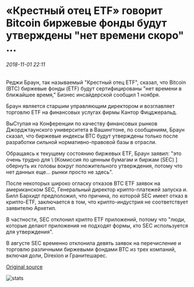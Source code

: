 # «Крестный отец ETF» говорит Bitcoin биржевые фонды будут утверждены "нет времени скоро" ...

###### 2018-11-01 22:11

Реджи Браун, так называемый "Крестный отец ETF", сказал, что Bitcoin (BTC) биржевые фонды (ETF) будут сертифицированы "нет времени в ближайшее время," Бизнес инсайдерской сообщил 1 ноября.

Браун является старшим управляющим директором и возглавляет торговлю ETF на финансовых услугах фирмы Кантор Фицджеральд.

ВыСтупая на Конференции по качеству финансовых рынков Джорджтаунского университета в Вашингтоне, по сообщениям, Браун сказал, что биржевые индексы BTC будут утверждены только после разработки сильной нормативно-правовой базы в отрасли.

Обращаясь к текущему состоянию биржевых ETF, Браун заявил: "это очень трудно для \ [Комиссия по ценным бумагам и биржам (SEC) \] обернуть их головы вокруг положительного утверждения, потому что нет данных еще... рынки просто не здесь".

После некоторых широко огласку отказов BTC ETF заявок на американском SEC, Генеральный директор крипто-платежей запуска и. Билл Бархидт предположил, что причина, по которой SEC имеет отказ в крипто-ETF, заключается в том, что крипто-индустрия не соответствует заявителю Архетип.

В частности, SEC отклонил крипто ETF приложений, потому что "люди, которые делают приложения не подходят формы, кто SEC используется для утверждения".

В августе SEC временно отклонила девять заявок на перечисление и торговлю различными биржевыми фондами BTC из трех компаний, включая доли, Direxion и Гранитешарес.

[Original source](https://cointelegraph.com/news/godfather-of-etfs-says-bitcoin-exchange-traded-funds-will-be-approved-no-time-soon)

![stats](https://c.statcounter.com/11760860/0/a89fa40b/1/ "stats")